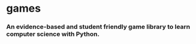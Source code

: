 # games 
### An evidence-based and student friendly game library to learn computer science with Python.